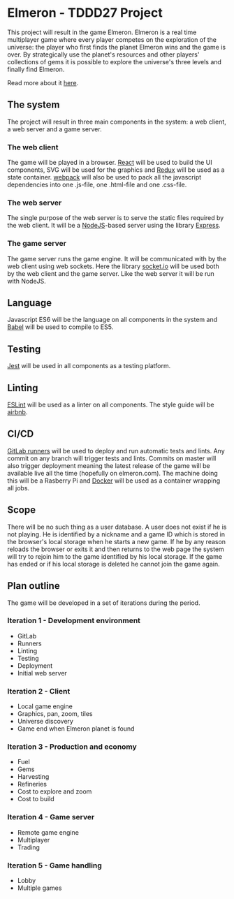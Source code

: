 # Elmeron - TDDD27 Project

This project will result in the game Elmeron. Elmeron is a real time multiplayer
game where every player competes on the exploration of the universe: the player
who first finds the planet Elmeron wins and the game is over. By strategically
use the planet's resources and other players' collections of gems it is possible
to explore the universe's three levels and finally find Elmeron.

Read more about it [here](docs/elmeron.md).

## The system

The project will result in three main components in the system: a web client,
a web server and a game server.

### The web client

The game will be played in a browser. [React](https://facebook.github.io/react/)
will be used to build the UI components, SVG will be used for the graphics and
[Redux](http://redux.js.org/) will be used as a state container.
[webpack](https://webpack.js.org/) will also be used to pack all the javascript
dependencies into one .js-file, one .html-file and one .css-file.

### The web server

The single purpose of the web server is to serve the static files required by
the web client. It will be a [NodeJS](https://nodejs.org/en/)-based server
using the library [Express](https://expressjs.com/).

### The game server

The game server runs the game engine. It will be communicated with by the web
client using web sockets. Here the library [socket.io](https://socket.io/) will
be used both by the web client and the game server. Like the web server it will
be run with NodeJS.

## Language

Javascript ES6 will be the language on all components in the system and
[Babel](http://babeljs.io/) will be used to compile to ES5.

## Testing

[Jest](https://facebook.github.io/jest/) will be used in all components as a
testing platform.

## Linting

[ESLint](http://eslint.org/) will be used as a linter on all components. The
style guide will be [airbnb](https://github.com/airbnb/javascript).

## CI/CD

[GitLab runners](https://gitlab.com/gitlab-org/gitlab-ci-multi-runner) will be
used to deploy and run automatic tests and lints. Any commit on any branch will
trigger tests and lints. Commits on master will also trigger deployment meaning
the latest release of the game will be available live all the time (hopefully on
elmeron.com). The machine doing this will be a Rasberry Pi and
[Docker](https://www.docker.com/) will be used as a container wrapping all jobs.

## Scope

There will be no such thing as a user database. A user does not exist if he is
not playing. He is identified by a nickname and a game ID which is stored in the
browser's local storage when he starts a new game. If he by any reason reloads
the browser or exits it and then returns to the web page the system will try to
rejoin him to the game identified by his local storage. If the game has ended or
if his local storage is deleted he cannot join the game again.

## Plan outline

The game will be developed in a set of iterations during the period.

### Iteration 1 - Development environment

* GitLab
* Runners
* Linting
* Testing
* Deployment
* Initial web server

### Iteration 2 - Client

* Local game engine
* Graphics, pan, zoom, tiles
* Universe discovery
* Game end when Elmeron planet is found

### Iteration 3 - Production and economy

* Fuel
* Gems
* Harvesting
* Refineries
* Cost to explore and zoom
* Cost to build

### Iteration 4 - Game server

* Remote game engine
* Multiplayer
* Trading

### Iteration 5 -  Game handling

* Lobby
* Multiple games
